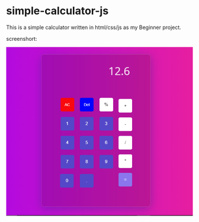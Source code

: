 # simple-calculator-js
This is a simple calculator written in html/css/js as my Beginner project.

screenshort:

![Image 1](https://raw.githubusercontent.com/mani-cmd/simple-calculator-js/main/image.png)
